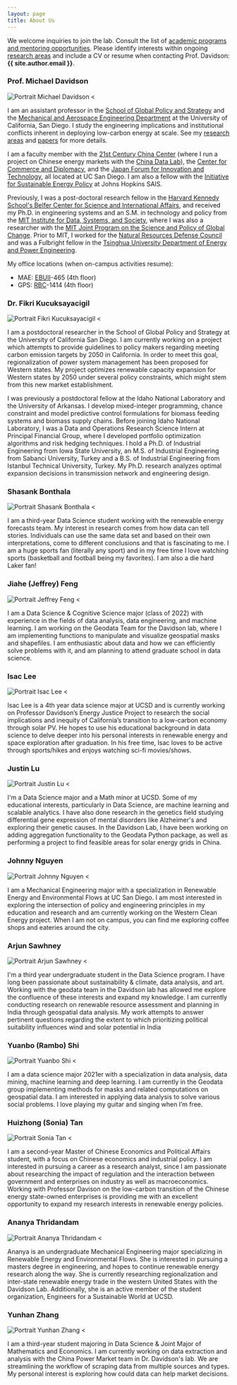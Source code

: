 ```yaml
---
layout: page
title: About Us
---
```


We welcome inquiries to join the lab. Consult the list of [academic programs and mentoring opportunities](/mentoring/). Please identify interests within ongoing [research areas](/research/) and include a CV or resume when contacting Prof. Davidson: **{{ site.author.email }}**.

### Prof. Michael Davidson
![Portrait Michael Davidson <](https://drive.google.com/uc?export=view&id=1Sd919W4hk0rYeZrfNE_o6Tvk1W4g6-3e)

I am an assistant professor in the [School of Global Policy and Strategy](http://gps.ucsd.edu/) and the [Mechanical and Aerospace Engineering Department](http://maeweb.ucsd.edu/) at the University of California, San Diego. I study the engineering implications and institutional conflicts inherent in deploying low-carbon energy at scale. See my [research areas](/research/) and [papers](/papers/) for more details.

I am a faculty member with the [21st Century China Center][21ccc] (where I run a project on Chinese energy markets with the [China Data Lab](cdl)), the [Center for Commerce and Diplomacy][ccd], and the [Japan Forum for Innovation and Technology][jfit], all located at UC San Diego. I am also a fellow with the [Initiative for Sustainable Energy Policy](http://sais-isep.org/) at Johns Hopkins SAIS.

Previously, I was a post-doctoral research fellow in the [Harvard Kennedy School's Belfer Center for Science and International Affairs][belfer], and received my Ph.D. in engineering systems and an S.M. in technology and policy from the [MIT Institute for Data, Systems, and Society](https://idss.mit.edu/), where I was also a researcher with the [MIT Joint Program on the Science and Policy of Global Change](http://globalchange.mit.edu). Prior to MIT, I worked for the [Natural Resources Defense Council](https://www.nrdc.org/) and was a Fulbright fellow in the [Tsinghua University Department of Energy and Power Engineering](http://www.te.tsinghua.edu.cn/publish/teen/index.html).

My office locations (when on-campus activities resume):
- MAE: [EBUII][ebuii]-465 (4th floor)
- GPS: [RBC][rbc]-1414 (4th floor)


### Dr. Fikri Kucuksayacigil
![Portrait Fikri Kucuksayacigil <](https://drive.google.com/uc?export=view&id=1HjpU9VFBOYrwoqxfnLH1lOAcDgbY4fhF)

I am a postdoctoral researcher in the School of Global Policy and Strategy at the University of California San Diego. I am currently working on a project which attempts to provide guidelines to policy makers regarding meeting carbon emission targets by 2050 in California. In order to meet this goal, regionalization of power system management has been proposed for Western states. My project optimizes renewable capacity expansion for Western states by 2050 under several policy constraints, which might stem from this new market establishment.

I was previously a postdoctoral fellow at the Idaho National Laboratory and the University of Arkansas. I develop mixed-integer programming, chance constraint and model predictive control formulations for biomass feeding systems and biomass supply chains. Before joining Idaho National Laboratory, I was a Data and Operations Research Science Intern at Principal Financial Group, where I developed portfolio optimization algorithms and risk hedging techniques. I hold a Ph.D. of Industrial Engineering from Iowa State University, an M.S. of Industrial Engineering from Sabanci University, Turkey and a B.S. of Industrial Engineering from Istanbul Technical University, Turkey. My Ph.D. research analyzes optimal expansion decisions in transmission network and engineering design.

### Shasank Bonthala
![Portrait Shasank Bonthala <](https://drive.google.com/uc?export=view&id=1kWC8RGiCgMZrMgEwCoHV_y9YIq3pb1YH)

I am a third-year Data Science student working with the renewable energy forecasts team. My interest in research comes from how data can tell stories. Individuals can use the same data set and based on their own interpretations, come to different conclusions and that is fascinating to me. I am a huge sports fan (literally any sport) and in my free time I love watching sports (basketball and football being my favorites). I am also a die hard Laker fan!

### Jiahe (Jeffrey) Feng
![Portrait Jeffrey Feng <](https://drive.google.com/uc?export=view&id=1TgRGwez2JY63LppK57UHIyVAbrEaa-rx)

I am a Data Science & Cognitive Science major (class of 2022) with experience in the fields of data analysis, data engineering, and machine learning. I am working on the Geodata Team for the Davidson lab, where I am implementing functions to manipulate and visualize geospatial masks and shapefiles. I am enthusiastic about data and how we can efficiently solve problems with it, and am planning to attend graduate school in data science.

### Isac Lee
![Portrait Isac Lee <](https://drive.google.com/uc?export=view&id=11LWIAfRBOqUUJpXvLxuCEunGfZJl55x1)

Isac Lee is a 4th year data science major at UCSD and is currently working on Professor Davidson’s Energy Justice Project to research the social implications and inequity of California’s transition to a low-carbon economy through solar PV. He hopes to use his educational background in data science to delve deeper into his personal interests in renewable energy and space exploration after graduation. In his free time, Isac loves to be active through sports/hikes and enjoys watching sci-fi movies/shows.

### Justin Lu
![Portrait Justin Lu <](https://drive.google.com/uc?export=view&id=1JehMs-UjpgBRtaGuSsDqNimmKktmyqzh)

I'm a Data Science major and a Math minor at UCSD. Some of my educational interests, particularly in Data Science, are machine learning and scalable analytics. I have also done research in the genetics field studying differential gene expression of mental disorders like Alzheimer's and exploring their genetic causes. In the Davidson Lab, I have been working on adding aggregation functionality to the Geodata Python package, as well as performing a project to find feasible areas for solar energy grids in China.

### Johnny Nguyen
![Portrait Johnny Nguyen <](https://drive.google.com/uc?export=view&id=1lEcagxXGSk45xqxK5Nmr96tMgyL3p6bL)

I am a Mechanical Engineering major with a specialization in Renewable Energy and Environmental Flows at UC San Diego. I am most interested in exploring the intersection of policy and engineering principles in my education and research and am currently working on the Western Clean Energy project. When I am not on campus, you can find me exploring coffee shops and eateries around the city.

### Arjun Sawhney
![Portrait Arjun Sawhney <](https://drive.google.com/uc?export=view&id=1o0HT6own_W8ZE2iWbl87fUZa5BOcRas0)

I'm a third year undergraduate student in the Data Science program. I have long been passionate about sustainability & climate, data analysis, and art. Working with the geodata team in the Davidson lab has allowed me explore the confluence of these interests and expand my knowledge. I am currently conducting research on renewable resource assessment and planning in India through geospatial data analysis. My work attempts to answer pertinent questions regarding the extent to which prioritizing political suitability influences wind and solar potential in India

### Yuanbo (Rambo) Shi
![Portrait Yuanbo Shi <](https://drive.google.com/uc?export=view&id=1XGYoCUCFDxF5o3r1JyLtJeQAqLhLC_MS)

I am a data science major 2021er with a specialization in data analysis, data mining, machine learning and deep learning. I am currently in the Geodata group implementing methods for masks and related computations on geospatial data. I am interested in applying data analysis to solve various social problems. I love playing my guitar and singing when I’m free.

### Huizhong (Sonia) Tan
![Portrait Sonia Tan <](https://drive.google.com/uc?export=view&id=1tBh2XIs1sofQ_soBoeXI4HPo9e6e_Kjk)

I am a second-year Master of Chinese Economics and Political Affairs student, with a focus on Chinese economics and industrial policy. I am interested in pursuing a career as a research analyst, since I am passionate about researching the impact of regulation and the interaction between government and enterprises on industry as well as macroeconomics. Working with Professor Davison on the low-carbon transition of the Chinese energy state-owned enterprises is providing me with an excellent opportunity to expand my research interests in renewable energy policies.

### Ananya Thridandam
![Portrait Ananya Thridandam <](https://drive.google.com/uc?export=view&id=1fnqifH7PopcoqhTrxqS8QKoZ02mSS5Cy)

Ananya is an undergraduate Mechanical Engineering major specializing in Renewable Energy and Environmental Flows.  She is interested in pursuing a masters degree in engineering, and hopes to continue renewable energy research along the way.  She is currently researching regionalization and inter-state renewable energy trade in the western United States with the Davidson Lab.  Additionally, she is an active member of the student organization, Engineers for a Sustainable World at UCSD.

### Yunhan Zhang
![Portrait Yunhan Zhang <](https://drive.google.com/uc?export=view&id=1PU2JUNWAmT3IKIyTt_L4h3LQ6Nzlc7jN)

I am a third-year student majoring in Data Science & Joint Major of Mathematics and Economics. I am currently working on data extraction and analysis with the China Power Market team in Dr. Davidson's lab. We are streamlining the workflow of scraping data from multiple sources and types. My personal interest is exploring how could data can help market decisions.



[21ccc]: http://china.ucsd.edu/
[cdl]: http://chinadatalab.ucsd.edu/projects/
[ccd]: http://ccd.ucsd.edu/
[belfer]: https://www.belfercenter.org/
[enrp]: https://www.belfercenter.org/program/environment-and-natural-resources
[rbc]: https://maps.ucsd.edu/map/?id=1005#!m/237146
[ebuii]: https://maps.ucsd.edu/map/?id=1005#!m/246302
[jfit]: https://jfit.ucsd.edu/
